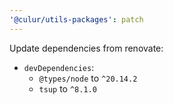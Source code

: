 ```yaml
---
'@culur/utils-packages': patch
---
```


Update dependencies from renovate:

- `devDependencies`:
  - `@types/node` to `^20.14.2`
  - `tsup` to `^8.1.0`
